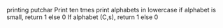 printing putchar
Print ten tmes
print alphabets in lowercase
if alphabet is small, return 1 else 0
If alphabet (C,s), return 1 else 0
